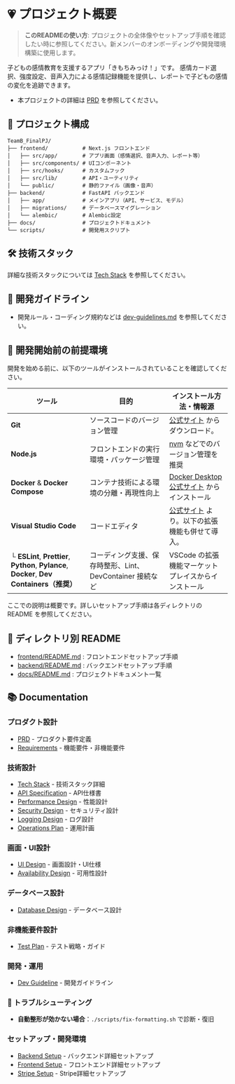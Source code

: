 # 💗 プロジェクト概要

> **このREADMEの使い方**: プロジェクトの全体像やセットアップ手順を確認したい時に参照してください。新メンバーのオンボーディングや開発環境構築に使用します。

子どもの感情教育を支援するアプリ「きもちみっけ！」です。
感情カード選択、強度設定、音声入力による感情記録機能を提供し、レポートで子どもの感情の変化を追跡できます。



- 本プロジェクトの詳細は [PRD](docs/PRD.md) を参照してください。

## 📁 プロジェクト構成

```
TeamB_FinalPJ/
├── frontend/           # Next.js フロントエンド
│   ├── src/app/        # アプリ画面（感情選択、音声入力、レポート等）
│   ├── src/components/ # UIコンポーネント
│   ├── src/hooks/      # カスタムフック
│   ├── src/lib/        # API・ユーティリティ
│   └── public/         # 静的ファイル（画像・音声）
├── backend/            # FastAPI バックエンド
│   ├── app/            # メインアプリ（API、サービス、モデル）
│   ├── migrations/     # データベースマイグレーション
│   └── alembic/        # Alembic設定
├── docs/               # プロジェクトドキュメント
└── scripts/            # 開発用スクリプト
```

## 🛠 技術スタック

詳細な技術スタックについては [Tech Stack](docs/techStack.md) を参照してください。

## 👷 開発ガイドライン

- 開発ルール・コーディング規約などは [dev-guidelines.md](docs/devGuideline.md) を参照してください。

## 🚀 開発開始前の前提環境

開発を始める前に、以下のツールがインストールされていることを確認してください。

| ツール | 目的 | インストール方法・情報源 |
| ----------------------------------------------------------------------------------- | --------------------------------------------------------- | --------------------------------------------------------------------------------------------- |
| **Git** | ソースコードのバージョン管理 | [公式サイト](https://git-scm.com/downloads) からダウンロード。 |
| **Node.js** | フロントエンドの実行環境・パッケージ管理 | [nvm](https://github.com/nvm-sh/nvm) などでのバージョン管理を推奨 |
| **Docker** & **Docker Compose** | コンテナ技術による環境の分離・再現性向上 | [Docker Desktop 公式サイト](https://www.docker.com/products/docker-desktop/) からインストール |
| **Visual Studio Code** | コードエディタ | [公式サイト](https://code.visualstudio.com/) より。以下の拡張機能も併せて導入。 |
| └ **ESLint**, **Prettier**, **Python**, **Pylance**, **Docker**, **Dev Containers（推奨）** | コーディング支援、保存時整形、Lint、DevContainer 接続など | VSCode の拡張機能マーケットプレイスからインストール |

ここでの説明は概要です。詳しいセットアップ手順は各ディレクトリの README を参照してください。

## 📂 ディレクトリ別 README

- [frontend/README.md](frontend/README.md) : フロントエンドセットアップ手順
- [backend/README.md](backend/README.md) : バックエンドセットアップ手順
- [docs/README.md](docs/README.md) : プロジェクトドキュメント一覧


## 📚 Documentation

### プロダクト設計
- [PRD](docs/PRD.md) - プロダクト要件定義
- [Requirements](docs/requirements.md) - 機能要件・非機能要件

### 技術設計
- [Tech Stack](docs/techStack.md) - 技術スタック詳細
- [API Specification](docs/APISpecification.md) - API仕様書
- [Performance Design](docs/performanceDesign.md) - 性能設計
- [Security Design](docs/securityDesign.md) - セキュリティ設計
- [Logging Design](docs/loggingDesign.md) - ログ設計
- [Operations Plan](docs/operationsPlan.md) - 運用計画

### 画面・UI設計
- [UI Design](docs/UIDesign.md) - 画面設計・UI仕様
- [Availability Design](docs/availabilityDesign.md) - 可用性設計

### データベース設計
- [Database Design](docs/databaseDesign.md) - データベース設計

### 非機能要件設計
- [Test Plan](docs/testPlan.md) - テスト戦略・ガイド

### 開発・運用
- [Dev Guideline](docs/devGuideline.md) - 開発ガイドライン

### 🔧 トラブルシューティング
- **自動整形が効かない場合**：`./scripts/fix-formatting.sh` で診断・復旧

### セットアップ・開発環境
- [Backend Setup](docs/setup/backend-setup.md) - バックエンド詳細セットアップ
- [Frontend Setup](docs/setup/frontend-setup.md) - フロントエンド詳細セットアップ
- [Stripe Setup](docs/setup/stripe-setup.md) - Stripe詳細セットアップ
